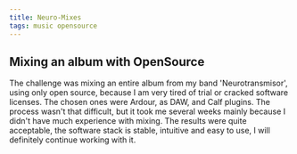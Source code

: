 ```yaml
---
title: Neuro-Mixes
tags: music opensource
---
```

## Mixing an album with OpenSource

The challenge was mixing an entire album from my band 'Neurotransmisor', using only open source, because I am very tired of trial or cracked software licenses. The chosen ones were Ardour, as DAW, and Calf plugins.
The process wasn't that difficult, but it took me several weeks mainly because I didn't have much experience with mixing.
The results were quite acceptable, the software stack is stable, intuitive and easy to use, I will definitely continue working with it.


<!--more-->

